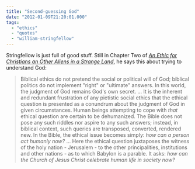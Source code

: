```yaml
---
title: "Second-guessing God"
date: "2012-01-09T21:20:01.000"
tags: 
  - "ethics"
  - "quotes"
  - "william-stringfellow"
---
```


Stringfellow is just full of good stuff. Still in Chapter Two of _[An Ethic for Christians an Other Aliens in a Strange Land](http://www.amazon.com/gp/product/1592448747/ref=as_li_ss_tl?ie=UTF8&tag=chrishubbs-20&linkCode=as2&camp=1789&creative=390957&creativeASIN=1592448747)_, he says this about trying to understand God:

> Biblical ethics do not pretend the social or political will of God; biblical politics do not implement "right" or "ultimate" answers. In this world, the judgment of God remains God's own secret. ... It is the inherent and redundant frustration of any pietistic social ethics that the ethical question is presented as a conundrum about the judgment of God in given circumstances. Human beings attempting to cope with _that_ ethical question are certain to be dehumanized. The Bible does not pose any such riddles nor aspire to any such answers; instead, in biblical context, such queries are transposed, converted, rendered new. In the Bible, the ethical issue becomes simply: _how can a person act humanly now?_ ... Here the ethical question juxtaposes the witness of the holy nation - Jerusalem - to the other principalities, institutions and other nations - as to which Babylon is a parable. It asks: _how can the Church of Jesus Christ celebrate human life in society now?_
